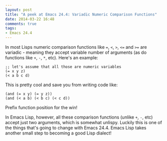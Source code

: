 ```yaml
---
layout: post
title: "A peek at Emacs 24.4: Variadic Numeric Comparison Functions"
date: 2014-03-22 16:48
comments: true
tags:
- Emacs 24.4
---
```


In most Lisps numeric comparison functions like `=`, `<`, `>`, `<=`
and `>=` are variadic - meaning they accept variable number of arguments (as do functions like `+`, `-`, `*`, etc).
Here's an example:

``` elisp
;; let's assume that all those are numeric variables
(= x y z)
(< a b c d)
```

This is pretty cool and save you from writing code like:

``` elisp
(and (= x y) (= y z))
(and (< a b) (< b c) (< c d))
```

Prefix function position for the win!

In Emacs Lisp, however, all these comparison functions (unlike `+`, `-`, etc)
accept just two arguments, which is somewhat unlispy. Luckily this is
one of the things that's going to change with Emacs 24.4.
Emacs Lisp takes another small step to becoming a good Lisp dialect!
